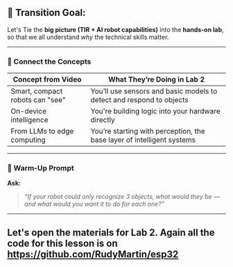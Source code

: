 

## 🎯 Transition Goal:

Let's Tie the **big picture (TIR + AI robot capabilities)** into the **hands-on lab**, so that we all understand *why* the technical skills matter.

---


### 🧠 Connect the Concepts

| **Concept from Video**          | **What They’re Doing in Lab 2**                                        |
| ------------------------------- | ---------------------------------------------------------------------- |
| Smart, compact robots can "see" | You’ll use sensors and basic models to detect and respond to objects   |
| On-device intelligence          | You're building logic into your hardware directly                      |
| From LLMs to edge computing     | You’re starting with perception, the base layer of intelligent systems |

---

### 🧩 Warm-Up Prompt 

**Ask:**

> *“If your robot could only recognize 3 objects, what would they be — and what would you want it to do for each one?”*



---

## **Let's open the materials for Lab 2. Again all the code for this lesson is on https://github.com/RudyMartin/esp32**
